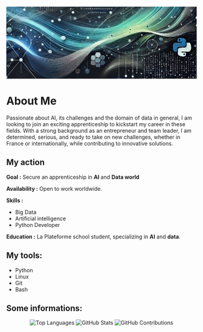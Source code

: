 
<p align= "center">
  <img src="./banner_github_profile4.gif" alt="Banner Image">
</p>


# About Me

Passionate about AI, its challenges and the domain of data in general, I am looking to join an exciting apprenticeship to kickstart my career in these fields. With a strong background as an entrepreneur and team leader, I am determined, serious, and ready to take on new challenges, whether in France or internationally, while contributing to innovative solutions.


## My action

**Goal :** Secure an apprenticeship in **AI** and **Data world**


**Availability :** Open to work worldwide.


**Skills :**
  - Big Data
  - Artificial intelligence
  - Python Developer


**Education :**  La Plateforme school student, specializing in **AI** and **data**.

## My tools:

- Python
- Linux
- Git 
- Bash 
  


## Some informations:

<p align="center">
  <img src="https://github-readme-stats.vercel.app/api/top-langs/?username=Paul-Emmanuel-Buffe" alt="Top Languages" />
  <img src="https://github-readme-stats.vercel.app/api?username=Paul-Emmanuel-Buffe&show_icons=true&hide_title=true" alt="GitHub Stats" />
  <img src="https://github-readme-streak-stats.herokuapp.com/?user=Paul-Emmanuel-Buffe" alt= "GitHub Contributions" />
</p>


 

